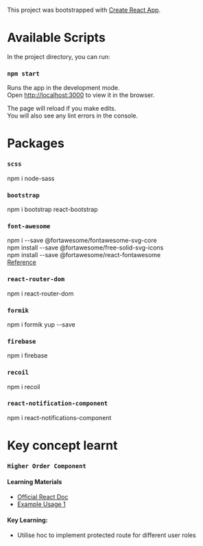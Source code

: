 This project was bootstrapped with [Create React App](https://github.com/facebook/create-react-app).

# Available Scripts

In the project directory, you can run:

### `npm start`

Runs the app in the development mode.<br />
Open [http://localhost:3000](http://localhost:3000) to view it in the browser.

The page will reload if you make edits.<br />
You will also see any lint errors in the console.

# Packages
### `scss`
npm i node-sass
### `bootstrap`
npm i bootstrap react-bootstrap
### `font-awesome`
npm i --save @fortawesome/fontawesome-svg-core<br />
npm install --save @fortawesome/free-solid-svg-icons<br />
npm install --save @fortawesome/react-fontawesome<br />
[Reference](https://fontawesome.com/how-to-use/on-the-web/using-with/react)
### `react-router-dom`
npm i react-router-dom
### `formik`
npm i formik yup --save
### `firebase`
npm i firebase
### `recoil`
npm i recoil
### `react-notification-component`
npm i react-notifications-component


# Key concept learnt
### `Higher Order Component`
#### Learning Materials
- [Official React Doc](https://reactjs.org/docs/higher-order-components.html)
- [Example Usage 1](https://www.youtube.com/watch?v=rsBQj6X7UK8)
#### Key Learning: 
- Utilise hoc to implement protected route for different user roles
